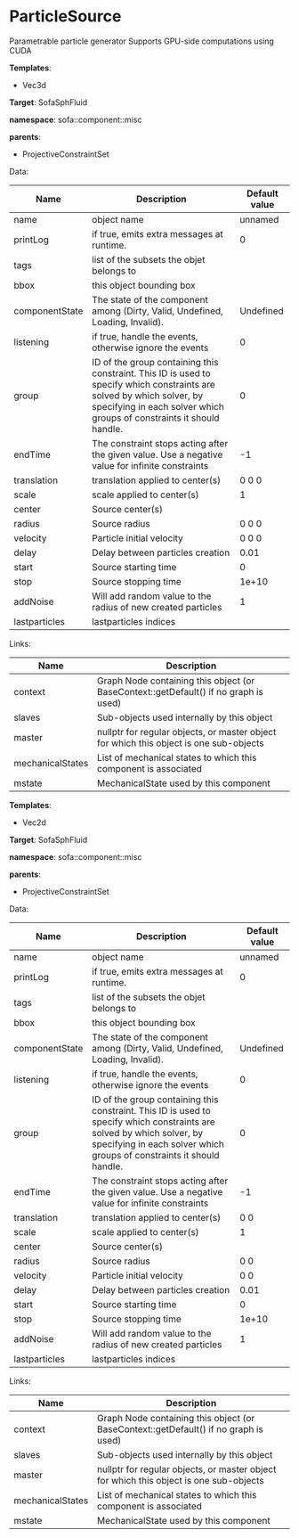 # ParticleSource

Parametrable particle generator
Supports GPU-side computations using CUDA


__Templates__:

- Vec3d

__Target__: SofaSphFluid

__namespace__: sofa::component::misc

__parents__: 

- ProjectiveConstraintSet

Data: 

<table>
<thead>
    <tr>
        <th>Name</th>
        <th>Description</th>
        <th>Default value</th>
    </tr>
</thead>
<tbody>
	<tr>
		<td>name</td>
		<td>
object name
</td>
		<td>unnamed</td>
	</tr>
	<tr>
		<td>printLog</td>
		<td>
if true, emits extra messages at runtime.
</td>
		<td>0</td>
	</tr>
	<tr>
		<td>tags</td>
		<td>
list of the subsets the objet belongs to
</td>
		<td></td>
	</tr>
	<tr>
		<td>bbox</td>
		<td>
this object bounding box
</td>
		<td></td>
	</tr>
	<tr>
		<td>componentState</td>
		<td>
The state of the component among (Dirty, Valid, Undefined, Loading, Invalid).
</td>
		<td>Undefined</td>
	</tr>
	<tr>
		<td>listening</td>
		<td>
if true, handle the events, otherwise ignore the events
</td>
		<td>0</td>
	</tr>
	<tr>
		<td>group</td>
		<td>
ID of the group containing this constraint. This ID is used to specify which constraints are solved by which solver, by specifying in each solver which groups of constraints it should handle.
</td>
		<td>0</td>
	</tr>
	<tr>
		<td>endTime</td>
		<td>
The constraint stops acting after the given value.
Use a negative value for infinite constraints
</td>
		<td>-1</td>
	</tr>
	<tr>
		<td>translation</td>
		<td>
translation applied to center(s)
</td>
		<td>0 0 0</td>
	</tr>
	<tr>
		<td>scale</td>
		<td>
scale applied to center(s)
</td>
		<td>1</td>
	</tr>
	<tr>
		<td>center</td>
		<td>
Source center(s)
</td>
		<td></td>
	</tr>
	<tr>
		<td>radius</td>
		<td>
Source radius
</td>
		<td>0 0 0</td>
	</tr>
	<tr>
		<td>velocity</td>
		<td>
Particle initial velocity
</td>
		<td>0 0 0</td>
	</tr>
	<tr>
		<td>delay</td>
		<td>
Delay between particles creation
</td>
		<td>0.01</td>
	</tr>
	<tr>
		<td>start</td>
		<td>
Source starting time
</td>
		<td>0</td>
	</tr>
	<tr>
		<td>stop</td>
		<td>
Source stopping time
</td>
		<td>1e+10</td>
	</tr>
	<tr>
		<td>addNoise</td>
		<td>
Will add random value to the radius of new created particles
</td>
		<td>1</td>
	</tr>
	<tr>
		<td>lastparticles</td>
		<td>
lastparticles indices
</td>
		<td></td>
	</tr>

</tbody>
</table>

Links: 

| Name | Description |
| ---- | ----------- |
|context|Graph Node containing this object (or BaseContext::getDefault() if no graph is used)|
|slaves|Sub-objects used internally by this object|
|master|nullptr for regular objects, or master object for which this object is one sub-objects|
|mechanicalStates|List of mechanical states to which this component is associated|
|mstate|MechanicalState used by this component|



__Templates__:

- Vec2d

__Target__: SofaSphFluid

__namespace__: sofa::component::misc

__parents__: 

- ProjectiveConstraintSet

Data: 

<table>
<thead>
    <tr>
        <th>Name</th>
        <th>Description</th>
        <th>Default value</th>
    </tr>
</thead>
<tbody>
	<tr>
		<td>name</td>
		<td>
object name
</td>
		<td>unnamed</td>
	</tr>
	<tr>
		<td>printLog</td>
		<td>
if true, emits extra messages at runtime.
</td>
		<td>0</td>
	</tr>
	<tr>
		<td>tags</td>
		<td>
list of the subsets the objet belongs to
</td>
		<td></td>
	</tr>
	<tr>
		<td>bbox</td>
		<td>
this object bounding box
</td>
		<td></td>
	</tr>
	<tr>
		<td>componentState</td>
		<td>
The state of the component among (Dirty, Valid, Undefined, Loading, Invalid).
</td>
		<td>Undefined</td>
	</tr>
	<tr>
		<td>listening</td>
		<td>
if true, handle the events, otherwise ignore the events
</td>
		<td>0</td>
	</tr>
	<tr>
		<td>group</td>
		<td>
ID of the group containing this constraint. This ID is used to specify which constraints are solved by which solver, by specifying in each solver which groups of constraints it should handle.
</td>
		<td>0</td>
	</tr>
	<tr>
		<td>endTime</td>
		<td>
The constraint stops acting after the given value.
Use a negative value for infinite constraints
</td>
		<td>-1</td>
	</tr>
	<tr>
		<td>translation</td>
		<td>
translation applied to center(s)
</td>
		<td>0 0</td>
	</tr>
	<tr>
		<td>scale</td>
		<td>
scale applied to center(s)
</td>
		<td>1</td>
	</tr>
	<tr>
		<td>center</td>
		<td>
Source center(s)
</td>
		<td></td>
	</tr>
	<tr>
		<td>radius</td>
		<td>
Source radius
</td>
		<td>0 0</td>
	</tr>
	<tr>
		<td>velocity</td>
		<td>
Particle initial velocity
</td>
		<td>0 0</td>
	</tr>
	<tr>
		<td>delay</td>
		<td>
Delay between particles creation
</td>
		<td>0.01</td>
	</tr>
	<tr>
		<td>start</td>
		<td>
Source starting time
</td>
		<td>0</td>
	</tr>
	<tr>
		<td>stop</td>
		<td>
Source stopping time
</td>
		<td>1e+10</td>
	</tr>
	<tr>
		<td>addNoise</td>
		<td>
Will add random value to the radius of new created particles
</td>
		<td>1</td>
	</tr>
	<tr>
		<td>lastparticles</td>
		<td>
lastparticles indices
</td>
		<td></td>
	</tr>

</tbody>
</table>

Links: 

| Name | Description |
| ---- | ----------- |
|context|Graph Node containing this object (or BaseContext::getDefault() if no graph is used)|
|slaves|Sub-objects used internally by this object|
|master|nullptr for regular objects, or master object for which this object is one sub-objects|
|mechanicalStates|List of mechanical states to which this component is associated|
|mstate|MechanicalState used by this component|



